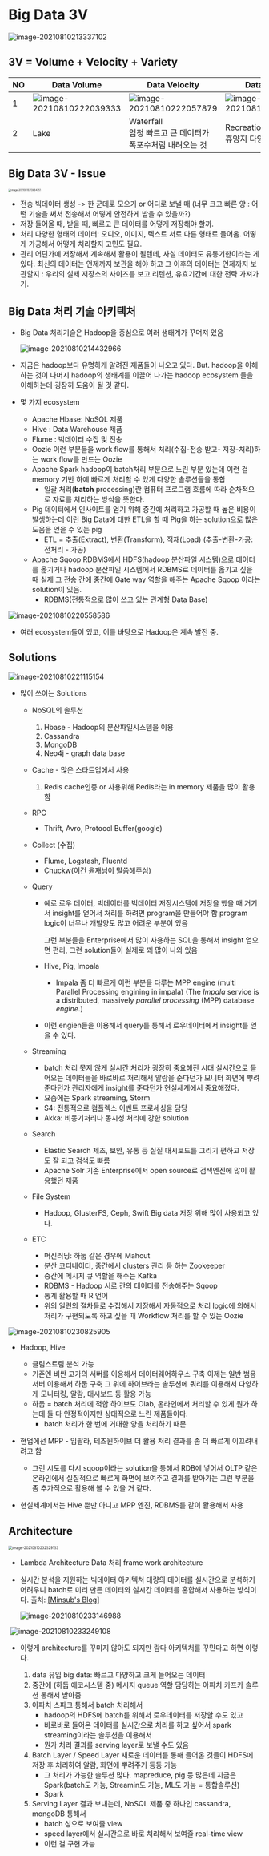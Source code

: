 # Big Data 3V

![image-20210810213337102](C:\Users\user\AppData\Roaming\Typora\typora-user-images\image-20210810213337102.png) 



## 3V  = Volume + Velocity + Variety 

| NO   | Data Volume                                                  | Data Velocity                                                | Data Variety                                                 |
| ---- | ------------------------------------------------------------ | ------------------------------------------------------------ | ------------------------------------------------------------ |
| 1    | <img src="C:\Users\user\AppData\Roaming\Typora\typora-user-images\image-20210810222039333.png" alt="image-20210810222039333"  /> | ![image-20210810222057879](C:\Users\user\AppData\Roaming\Typora\typora-user-images\image-20210810222057879.png) | ![image-20210810222110360](C:\Users\user\AppData\Roaming\Typora\typora-user-images\image-20210810222110360.png) |
| 2    | Lake                                                         | Waterfall<br />엄청 빠르고 큰 데이터가 폭포수처럼 내려오는 것 | Recreation <br />휴양지 다양한 사람들                        |



## Big Data 3V - Issue

<img src="C:\Users\user\AppData\Roaming\Typora\typora-user-images\image-20210810213654751.png" alt="image-20210810213654751" style="zoom: 33%;" /> 

- 전송
  빅데이터 생성 ->  한 군데로 모으기 or 어디로 보낼 때
  (너무 크고 빠른 양 : 어떤 기술을 써서 전송해서 어떻게 안전하게 받을 수 있을까?)
- 저장
  들어올 때, 받을 때, 빠르고 큰 데이터를 어떻게 저장해야 할까.
- 처리
  다양한 형태의 데이터: 오디오, 이미지, 텍스트 
  서로 다른 형태로 들어옴. 
  어떻게 가공해서 어떻게 처리할지 고민도 필요.
- 관리
  어딘가에 저장해서 계속해서 활용이 될텐데, 
  사실 데이터도 유통기한이라는 게 있다.
  최신의 데이터는 언제까지 보관을 해야 하고 
  그 이후의 데이터는 언제까지 보관할지
  : 우리의 실제 저장소의 사이즈를 보고 리텐션, 유효기간에 대한 전략 가져가기.



## Big Data 처리 기술 아키텍처

- Big Data 처리기술은 
  Hadoop을 중심으로 여러 생태계가 꾸며져 있음

  ![image-20210810214432966](C:\Users\user\AppData\Roaming\Typora\typora-user-images\image-20210810214432966.png) 
   

- 지금은 hadoop보다 유명하게 알려진 제품들이 나오고 있다. 
  But. hadoop을 이해하는 것이 나머지 hadoop의 생태계를 이끌어 나가는 
  hadoop ecosystem 들을 이해하는데 굉장히 도움이 될 것 같다. 

- 몇 가지 ecosystem 

  - Apache Hbase: NoSQL 제품
  - Hive : Data Warehouse 제품
  - Flume : 빅데이터 수집 및 전송
  - Oozie
    이런 부분들을 work flow를 통해서 처리(수집-전송 받고- 저장-처리)하는
     work flow를 만드는 Oozie
  - Apache Spark
    hadoop이 batch처리 부분으로 느린 부분 있는데 
    이런 걸 memory 기반 하에 빠르게 처리할 수 있게 다양한 솔루션들을 통합
    - 일괄 처리(**batch** processing)란 컴퓨터 프로그램 흐름에 따라 순차적으로 자료를 처리하는 방식을 뜻한다.
  - Pig
    데이터에서 인사이트를 얻기 위해 중간에 처리하고 가공할 때 
    높은 비용이 발생하는데 이런 Big Data에 대한 ETL을 할 때 Pig을 하는 solution으로 많은 도움을 얻을 수 있는 pig 
    - ETL = 추출(Extract), 변환(Transform), 적재(Load) 
      (추출-변환-가공: 전처리 - 가공)
  - Apache Sqoop
    RDBMS에서 HDFS(hadoop 분산파일 시스템)으로 데이터를 옮기거나
    hadoop 분산파일 시스템에서 RDBMS로 데이터를 옮기고 싶을 때
    실제 그 전송 간에 중간에 Gate way 역할을 해주는 Apache Sqoop 이라는 solution이 있음. 
    - RDBMS(전통적으로 많이 쓰고 있는 관계형 Data Base)

![image-20210810220558586](C:\Users\user\AppData\Roaming\Typora\typora-user-images\image-20210810220558586.png) 



- 여러 ecosystem들이 있고, 이를 바탕으로 Hadoop은 계속 발전 중. 





## Solutions

![image-20210810221115154](C:\Users\user\AppData\Roaming\Typora\typora-user-images\image-20210810221115154.png)  

- 많이 쓰이는 Solutions
  - NoSQL의 솔루션

    1. Hbase - Hadoop의 분산파일시스템을 이용
    2. Cassandra
    3. MongoDB
    4. Neo4j - graph data base

  - Cache - 많은 스타트업에서 사용

    1. Redis
       cache인증 or 사용위해 Redis라는 in memory 제품을 많이 활용함

  - RPC

    - Thrift, Avro, Protocol Buffer(google)

  - Collect (수집)

    - Flume, Logstash, Fluentd
    - Chuckw(이건 윤재님이 말씀해주심)

  - Query

    - 예로 로우 데이터, 빅데이터를 
      빅데이터 저장시스템에 저장을 했을 때 
      거기서 insight를 얻어서 처리를 하려면 program을 만들어야 함
      program logic이 너무나 개발양도 많고 어려운 부분이 있음 

      그런 부분들을 Enterprise에서 많이 사용하는 SQL을 통해서 insight 얻으면 편리, 그런 solution들이 실제로 꽤 많이 나와 있음

    - Hive, Pig, Impala

      - Impala
        좀 더 빠르게 이런 부분을 다루는 MPP engine
        (multi Parallel Processing  engining in impala)
        (The *Impala* service is a distributed, massively *parallel processing* (MPP) database *engine*.)

    - 이런 engien들을 이용해서 query를 통해서 로우데이터에서 insight를 얻을 수 있다.

  - Streaming 

    - batch 처리 못지 않게 실시간 처리가 굉장히 중요해진 시대 
      실시간으로 들어오는 데이터들을 바로바로 처리해서 알람을 준다던가 
      모니터 화면에 뿌려준다던가 관리자에게 insight를 준다던가 
      현실세계에서 중요해졌다.
    - 요즘에는 Spark streaming, Storm
    - S4: 전통적으로 컴플렉스 이벤트 프로세싱을 담당
    - Akka: 비동기처리나 동시성 처리에 강한 solution

  - Search

    - Elastic Search
      제조, 보안, 유통 등 실질 대시보드를 그리기 편하고 저장도 잘 되고 검색도 빠름
    - Apache Solr
      기존 Enterprise에서 open source로 검색엔진에 많이 활용했던 제품

  - File System

    - Hadoop, GlusterFS, Ceph, Swift
      Big data 저장 위해 많이 사용되고 있다. 

  - ETC

    - 머신러닝: 하둡 같은 경우에 Mahout
    - 분산 코디네이터, 중간에서 clusters 관리 등 하는 Zookeeper
    -  중간에 메시지 큐 역할을 해주는 Kafka
    - RDBMS - Hadoop 서로 간의 데이터를 전송해주는 Sqoop
    - 통계 활용할 때 R 언어
    - 위의 일련의 절차들로 수집해서 저장해서 자동적으로 처리 logic에 의해서 처리가 구현되도록 하고 싶을 때 Workflow 처리를 할 수 있는 Oozie  







![image-20210810230825905](C:\Users\user\AppData\Roaming\Typora\typora-user-images\image-20210810230825905.png) 

- Hadoop, Hive
  - 클림스트림 분석 가능
  - 기존엔 비싼 고가의 서버를 이용해서 데이터웨어하우스 구축
    이제는 일반 범용서버 이용해서 하둡 구축 그 위에 하이브라는 솔루션에 쿼리를 이용해서 다양하게 모니터링, 알람, 대시보드 등 활용 가능 
  - 하둡 = batch 처리에 적합
    하이브도 Olab, 온라인에서 처리할 수 있게 뭔가 하는데 
    둘 다 안정적이지만 상대적으로 느린 제품들이다. 
    - batch 처리가 한 번에 거대한 양을 처리하기 때문

- 현업에선 MPP - 임팔라, 테즈원하이브 더 활용 
  처리 결과를 좀 더 빠르게 이끄려내려고 함
  - 그런 시도를 다시 sqoop이라는 solution을 통해서 RDB에 넣어서 
    OLTP 같은 온라인에서 실질적으로 빠르게 화면에 보여주고 결과를 받아가는 그런 부분을 좀 추가적으로 활용해 볼 수 있을 거 같다. 
- 현실세계에서는 Hive 뿐만 아니고 MPP 엔진, RDBMS를 같이 활용해서 사용





## Architecture

<img src="C:\Users\user\AppData\Roaming\Typora\typora-user-images\image-20210810232529153.png" alt="image-20210810232529153" style="zoom: 50%;" /> 

- Lambda Architecture
  Data 처리 frame work architecture

- 실시간 분석을 지원하는 빅데이터 아키텍쳐
  대량의 데이터를 실시간으로 분석하기 어려우니 batch로 미리 만든 데이터와 실시간 데이터를 혼합해서 사용하는 방식이다. 출처: [[Minsub's Blog]](https://gyrfalcon.tistory.com/entry/람다-아키텍처-Lambda-Architecture )

  ![image-20210810233146988](C:\Users\user\AppData\Roaming\Typora\typora-user-images\image-20210810233146988.png) 



​	![image-20210810233249108](C:\Users\user\AppData\Roaming\Typora\typora-user-images\image-20210810233249108.png) 

- 이렇게 architecture를 꾸미지 않아도 되지만 
  람다 아키텍처를 꾸민다고 하면 이렇다. 

  1. data 유입
     big data: 빠르고 다양하고 크게 들어오는 데이터
  2. 중간에 (하둡 에코시스템 중) 메시지 queue 역할 담당하는 
     아파치 카프카 솔루션 통해서 받아줌
  3. 아파치 스파크 통해서 batch 처리해서 
     - hadoop의 HDFS에 batch를 위해서 로우데이터를 저장할 수도 있고
     - 바로바로 들어온 데이터를 실시간으로 처리를 하고 싶어서 
       spark streaming이라는 솔루션을 이용해서 
     - 뭔가 처리 결과를 serving layer로 보낼 수도 있음 
  4. Batch Layer / Speed Layer
     새로운 데이터를 통해 들어온 것들이 HDFS에 저장 후 처리하여 
     알람, 화면에 뿌려주기 등등 가능 
     - 그 처리가 가능한 솔루션 많다. 
       mapreduce, pig 등 많은데 지금은 
       Spark(batch도 가능, Streamin도 가능, ML도 가능 = 통합솔루션)
     - Spark
  5. Serving Layer
     결과 보내는데, NoSQL 제품 중 하나인 cassandra, mongoDB 통해서
     - batch 성으로 보여줄 view
     - speed layer에서 실시간으로 바로 처리해서 보여줄 real-time view
     - 이런 걸 구현 가능 

  

